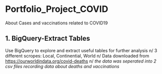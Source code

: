 # Portfolio_Project_COVID
About Cases and vaccinations related to COVID19

## 1. BigQuery-Extract Tables
Use BigQuery to explore and extract useful tables for further analysis n/
3 different scropes: Local, Continential, World n/
Data downloaded from https://ourworldindata.org/covid-deaths n/
_the data was seperated into 2 csv files recording data about deaths and vaccinations_

